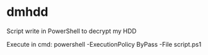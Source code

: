 # dmhdd
Script write in PowerShell to decrypt my HDD

Execute in cmd: powershell -ExecutionPolicy ByPass -File script.ps1
